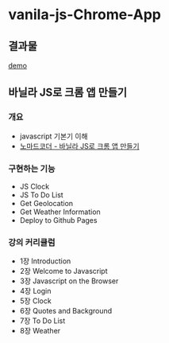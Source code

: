 # vanila-js-Chrome-App

## 결과물
<a href="https://leemihzy.github.io/momentum">demo</a>

## 바닐라 JS로 크롬 앱 만들기

### 개요

- javascript 기본기 이해
- [노마드코더 - 바닐라 JS로 크롬 앱 만들기](https://nomadcoders.co/javascript-for-beginners)

### 구현하는 기능

- JS Clock
- JS To Do List
- Get Geolocation
- Get Weather Information
- Deploy to Github Pages

### 강의 커리큘럼

- 1장 Introduction
- 2장 Welcome to Javascript
- 3장 Javascript on the Browser
- 4장 Login
- 5장 Clock
- 6장 Quotes and Background
- 7장 To Do List
- 8장 Weather
